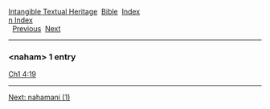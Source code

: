 [Intangible Textual Heritage](../../index)  [Bible](../index) 
[Index](index)   
[n Index](_n_)  
  [Previous](c07682)  [Next](c07684) 

------------------------------------------------------------------------

### &lt;naham&gt; 1 entry

[Ch1 4:19](../kjv/ch1004.htm#019)  

------------------------------------------------------------------------

[Next: nahamani (1)](c07684)
